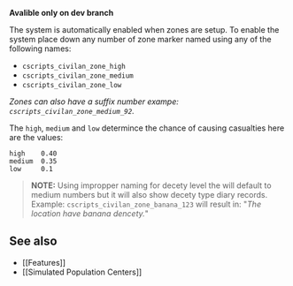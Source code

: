 **Avalible only on dev branch**

The system is automatically enabled when zones are setup.
To enable the system place down any number of zone marker named using any of the following names:

* `cscripts_civilan_zone_high`
* `cscripts_civilan_zone_medium`
* `cscripts_civilan_zone_low`

_Zones can also have a suffix number exampe: `cscripts_civilan_zone_medium_92`._

The `high`, `medium` and `low` determince the chance of causing casualties here are the values:
```
high    0.40
medium  0.35
low     0.1
```

> **NOTE:** Using impropper naming for decety level the will default to medium numbers but it will also show decety type diary records.
> Example: `cscripts_civilan_zone_banana_123` will result in: "_The location have banana dencety._"

## See also
* [[Features]]
* [[Simulated Population Centers]]